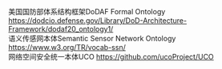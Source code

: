 美国国防部体系结构框架DoDAF Formal Ontology  https://dodcio.defense.gov/Library/DoD-Architecture-Framework/dodaf20_ontology1/  
语义传感网本体Semantic Sensor Network Ontology  https://www.w3.org/TR/vocab-ssn/  
网络空间安全统一本体UCO https://github.com/ucoProject/UCO
